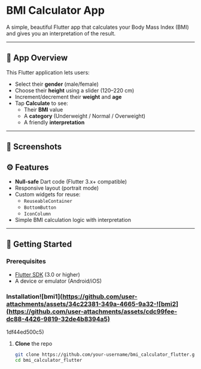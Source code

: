 # BMI Calculator App

A simple, beautiful Flutter app that calculates your Body Mass Index (BMI) and gives you an interpretation of the result.

---

## 📱 App Overview

This Flutter application lets users:

- Select their **gender** (male/female)  
- Choose their **height** using a slider (120–220 cm)  
- Increment/decrement their **weight** and **age**  
- Tap **Calculate** to see:  
  - Their **BMI** value  
  - A **category** (Underweight / Normal / Overweight)  
  - A friendly **interpretation**  

---

## 🎨 Screenshots



## ⚙️ Features

- **Null-safe** Dart code (Flutter 3.x+ compatible)  
- Responsive layout (portrait mode)  
- Custom widgets for reuse:
  - `ReuseableContainer`  
  - `BottomButton`  
  - `IconColumn`  
- Simple BMI calculation logic with interpretation  

---

## 🚀 Getting Started

### Prerequisites

- [Flutter SDK](https://flutter.dev/docs/get-started/install)  (3.0 or higher)  
- A device or emulator (Android/iOS)  

### Installation![bmi1](https://github.com/user-attachments/assets/34c22381-349a-4665-9a32-![bmi2](https://github.com/user-attachments/assets/cdc99fee-dc88-4426-9819-32de4b8394a5)
1df44ed500c5)


1. **Clone** the repo  
   ```bash
   git clone https://github.com/your-username/bmi_calculator_flutter.git
   cd bmi_calculator_flutter
